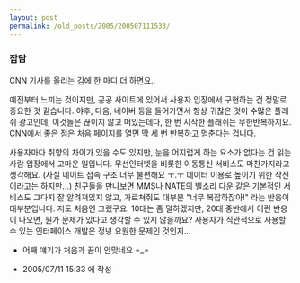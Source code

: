 ```yaml
---
layout: post
permalink: /old_posts/2005/200507111533/
---
```


### 잡담

CNN 기사를 올리는 김에 한 마디 더 하면요..

예전부터 느끼는 것이지만, 공공 사이트에 있어서 사용자 입장에서 구현하는 건 정말로 중요한 것 같습니다.
야후, 다음, 네이버 등을 들어가면서 항상 귀찮은 것이 수많은 플래쉬 광고인데, 이것들은 끊이지 않고 떠있는데다, 한 번 시작한 플래쉬는 무한반복하지요.
CNN에서 좋은 점은 처음 페이지를 열면 딱 세 번 반복하고 멈춘다는 겁니다.

사용자마다 취향의 차이가 있을 수도 있지만, 눈을 어지럽게 하는 요소가 없다는 건 읽는 사람 입장에서 고마운 일입니다.
무선인터넷을 비롯한 이동통신 서비스도 마찬가지라고 생각해요.
(사실 네이트 접속 구조 너무 불편해요 ㅜ.ㅜ 데이터 이용로 높이기 위한 작전이라고는 하지만...)
친구들을 만나보면 MMS나 NATE의 벨소리 다운 같은 기본적인 서비스도 그다지 잘 알려져있지 않고, 가르쳐줘도 대부분 "너무 복잡하잖아!" 라는 반응이 대부분입니다. 저도 처음엔 그랬구요.
10대는 좀 덜하겠지만, 20대 중반에서 이런 반응이 나오면, 뭔가 문제가 있다고 생각할 수 있지 않을까요?
사용자가 직관적으로 사용할 수 있는 인터페이스 개발은 정녕 요원한 문제인 것인지...


* 어째 얘기가 처음과 끝이 안맞네요 =_=




- 2005/07/11 15:33 에 작성